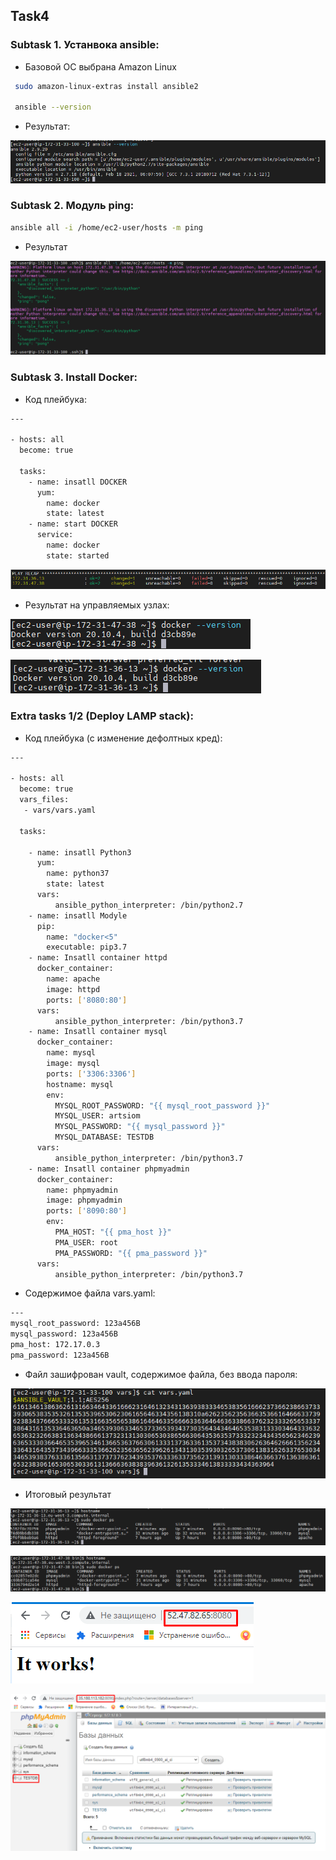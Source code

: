 <!-- ABOUT THE PROJECT -->
## Task4
### Subtask 1. Устанвока ansible:
* Базовой ОС выбрана Amazon Linux
```sh
 sudo amazon-linux-extras install ansible2
 
 ansible --version
   ```
* Результат:

![](https://github.com/ArtsiomFortunatov/exadel_internship/blob/master/task4/image/ansible_install.png)

### Subtask 2. Модуль ping:
```sh
ansible all -i /home/ec2-user/hosts -m ping
```
* Результат

![](https://github.com/ArtsiomFortunatov/exadel_internship/blob/master/task4/image/check_ping.png)

### Subtask 3. Install Docker:
* Код плейбука:

```sh
---

- hosts: all
  become: true

  tasks:
    - name: insatll DOCKER
      yum:
        name: docker
        state: latest
    - name: start DOCKER
      service:
        name: docker
        state: started
```

![](https://github.com/ArtsiomFortunatov/exadel_internship/blob/master/task4/image/installdocker1.png)


* Результат на управляемых узлах:

![](https://github.com/ArtsiomFortunatov/exadel_internship/blob/master/task4/image/installdocker2.png)

![](https://github.com/ArtsiomFortunatov/exadel_internship/blob/master/task4/image/insatlldocker3.png)


### Extra tasks 1/2 (Deploy LAMP stack):
* Код плейбука (с изменение дефолтных кред):

```sh
---

- hosts: all
  become: true
  vars_files:
   - vars/vars.yaml

  tasks:

    - name: insatll Python3
      yum:
        name: python37
        state: latest
      vars:
          ansible_python_interpreter: /bin/python2.7
    - name: insatll Modyle
      pip:
        name: "docker<5"
        executable: pip3.7
    - name: Insatll container httpd
      docker_container:
        name: apache
        image: httpd
        ports: ['8080:80']
      vars:
          ansible_python_interpreter: /bin/python3.7
    - name: Insatll container mysql
      docker_container:
        name: mysql
        image: mysql
        ports: ['3306:3306']
        hostname: mysql
        env:
          MYSQL_ROOT_PASSWORD: "{{ mysql_root_password }}"
          MYSQL_USER: artsiom
          MYSQL_PASSWORD: "{{ mysql_password }}"
          MYSQL_DATABASE: TESTDB
      vars:
          ansible_python_interpreter: /bin/python3.7
    - name: Insatll container phpmyadmin
      docker_container:
        name: phpmyadmin
        image: phpmyadmin
        ports: ['8090:80']
        env:
          PMA_HOST: "{{ pma_host }}"
          PMA_USER: root
          PMA_PASSWORD: "{{ pma_password }}"
      vars:
          ansible_python_interpreter: /bin/python3.7         

```
* Содержимое файла vars.yaml:

```sh
---
mysql_root_password: 123a456B
mysql_password: 123a456B
pma_host: 172.17.0.3
pma_password: 123a456B 
   ```
* Файл зашифрован vault, содержимое файла, без ввода пароля:

![](https://github.com/ArtsiomFortunatov/exadel_internship/blob/master/task4/image/extravault.png)

* Итоговый результат 

![](https://github.com/ArtsiomFortunatov/exadel_internship/blob/master/task4/image/extratask1.png)

![](https://github.com/ArtsiomFortunatov/exadel_internship/blob/master/task4/image/extratask11.png)

![](https://github.com/ArtsiomFortunatov/exadel_internship/blob/master/task4/image/extratask1-21.png)

![](https://github.com/ArtsiomFortunatov/exadel_internship/blob/master/task4/image/extratask1-2.png)







